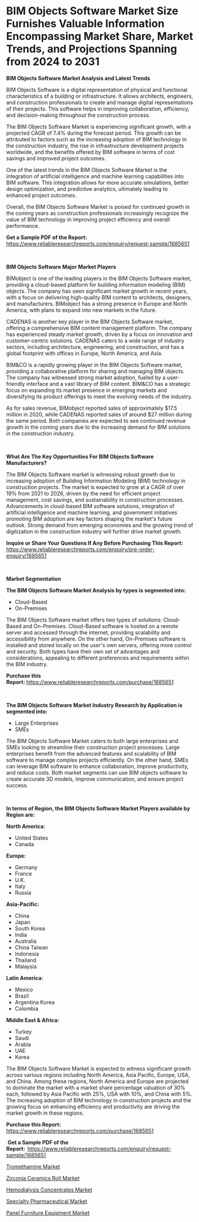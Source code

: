 <p><h1>BIM Objects Software Market Size Furnishes Valuable Information Encompassing Market Share, Market Trends, and Projections Spanning from 2024 to 2031</h1></p><p><strong>BIM Objects Software Market Analysis and Latest Trends</strong></p>
<p><p>BIM Objects Software is a digital representation of physical and functional characteristics of a building or infrastructure. It allows architects, engineers, and construction professionals to create and manage digital representations of their projects. This software helps in improving collaboration, efficiency, and decision-making throughout the construction process.</p><p>The BIM Objects Software Market is experiencing significant growth, with a projected CAGR of 7.4% during the forecast period. This growth can be attributed to factors such as the increasing adoption of BIM technology in the construction industry, the rise in infrastructure development projects worldwide, and the benefits offered by BIM software in terms of cost savings and improved project outcomes.</p><p>One of the latest trends in the BIM Objects Software Market is the integration of artificial intelligence and machine learning capabilities into BIM software. This integration allows for more accurate simulations, better design optimization, and predictive analytics, ultimately leading to enhanced project outcomes.</p><p>Overall, the BIM Objects Software Market is poised for continued growth in the coming years as construction professionals increasingly recognize the value of BIM technology in improving project efficiency and overall performance.</p></p>
<p><strong>Get a Sample PDF of the Report:&nbsp;</strong> <a href="https://www.reliableresearchreports.com/enquiry/request-sample/1685651">https://www.reliableresearchreports.com/enquiry/request-sample/1685651</a></p>
<p>&nbsp;</p>
<p><strong>BIM Objects Software Major Market Players</strong></p>
<p><p>BIMobject is one of the leading players in the BIM Objects Software market, providing a cloud-based platform for building information modeling (BIM) objects. The company has seen significant market growth in recent years, with a focus on delivering high-quality BIM content to architects, designers, and manufacturers. BIMobject has a strong presence in Europe and North America, with plans to expand into new markets in the future.</p><p>CADENAS is another key player in the BIM Objects Software market, offering a comprehensive BIM content management platform. The company has experienced steady market growth, driven by a focus on innovation and customer-centric solutions. CADENAS caters to a wide range of industry sectors, including architecture, engineering, and construction, and has a global footprint with offices in Europe, North America, and Asia.</p><p>BIM&CO is a rapidly growing player in the BIM Objects Software market, providing a collaborative platform for sharing and managing BIM objects. The company has witnessed strong market adoption, fueled by a user-friendly interface and a vast library of BIM content. BIM&CO has a strategic focus on expanding its market presence in emerging markets and diversifying its product offerings to meet the evolving needs of the industry.</p><p>As for sales revenue, BIMobject reported sales of approximately $17.5 million in 2020, while CADENAS reported sales of around $27 million during the same period. Both companies are expected to see continued revenue growth in the coming years due to the increasing demand for BIM solutions in the construction industry.</p></p>
<p>&nbsp;</p>
<p><strong>What Are The Key Opportunities For BIM Objects Software Manufacturers?</strong></p>
<p><p>The BIM Objects Software market is witnessing robust growth due to increasing adoption of Building Information Modeling (BIM) technology in construction projects. The market is expected to grow at a CAGR of over 19% from 2021 to 2026, driven by the need for efficient project management, cost savings, and sustainability in construction processes. Advancements in cloud-based BIM software solutions, integration of artificial intelligence and machine learning, and government initiatives promoting BIM adoption are key factors shaping the market's future outlook. Strong demand from emerging economies and the growing trend of digitization in the construction industry will further drive market growth.</p></p>
<p><strong>Inquire or Share Your Questions If Any Before Purchasing This Report:</strong> <a href="https://www.reliableresearchreports.com/enquiry/pre-order-enquiry/1685651">https://www.reliableresearchreports.com/enquiry/pre-order-enquiry/1685651</a></p>
<p>&nbsp;</p>
<p><strong>Market Segmentation</strong></p>
<p><strong>The BIM Objects Software Market Analysis by types is segmented into:</strong></p>
<p><ul><li>Cloud-Based</li><li>On-Premises</li></ul></p>
<p><p>The BIM Objects Software market offers two types of solutions: Cloud-Based and On-Premises. Cloud-Based software is hosted on a remote server and accessed through the internet, providing scalability and accessibility from anywhere. On the other hand, On-Premises software is installed and stored locally on the user's own servers, offering more control and security. Both types have their own set of advantages and considerations, appealing to different preferences and requirements within the BIM industry.</p></p>
<p><strong>Purchase this Report:&nbsp;</strong><a href="https://www.reliableresearchreports.com/purchase/1685651">https://www.reliableresearchreports.com/purchase/1685651</a></p>
<p>&nbsp;</p>
<p><strong>The BIM Objects Software Market Industry Research by Application is segmented into:</strong></p>
<p><ul><li>Large Enterprises</li><li>SMEs</li></ul></p>
<p><p>The BIM Objects Software Market caters to both large enterprises and SMEs looking to streamline their construction project processes. Large enterprises benefit from the advanced features and scalability of BIM software to manage complex projects efficiently. On the other hand, SMEs can leverage BIM software to enhance collaboration, improve productivity, and reduce costs. Both market segments can use BIM objects software to create accurate 3D models, improve communication, and ensure project success.</p></p>
<p>&nbsp;</p>
<p><strong>In terms of Region, the BIM Objects Software Market Players available by Region are:</strong></p>
<p>
    <p> <strong> North America: </strong>
        <ul>
            <li>United States</li>
            <li>Canada</li>
        </ul>
        </p> 
    <p> <strong> Europe: </strong>
        <ul>
            <li>Germany</li>
            <li>France</li>
            <li>U.K.</li>
            <li>Italy</li>
            <li>Russia</li>
        </ul>
        </p> 
    <p> <strong> Asia-Pacific: </strong>
        <ul>
            <li>China</li>
            <li>Japan</li>
            <li>South Korea</li>
            <li>India</li>
            <li>Australia</li>
            <li>China Taiwan</li>
            <li>Indonesia</li>
            <li>Thailand</li>
            <li>Malaysia</li>
        </ul>
        </p> 
    <p> <strong> Latin America: </strong>
        <ul>
            <li>Mexico</li>
            <li>Brazil</li>
            <li>Argentina Korea</li>
            <li>Colombia</li>
        </ul>
        </p> 
    <p> <strong> Middle East & Africa: </strong>
        <ul>
            <li>Turkey</li>
            <li>Saudi</li>
            <li>Arabia</li>
            <li>UAE</li>
            <li>Korea</li>
        </ul>
    </p>
    </p>
<p><p>The BIM Objects Software Market is expected to witness significant growth across various regions including North America, Asia Pacific, Europe, USA, and China. Among these regions, North America and Europe are projected to dominate the market with a market share percentage valuation of 30% each, followed by Asia Pacific with 25%, USA with 10%, and China with 5%. The increasing adoption of BIM technology in construction projects and the growing focus on enhancing efficiency and productivity are driving the market growth in these regions.</p></p>
<p><strong>Purchase this Report: </strong><a href="https://www.reliableresearchreports.com/purchase/1685651">https://www.reliableresearchreports.com/purchase/1685651</a></p>
<p>&nbsp;<strong>Get a Sample PDF of the Report:&nbsp;&nbsp;</strong><a href="https://www.reliableresearchreports.com/enquiry/request-sample/1685651">https://www.reliableresearchreports.com/enquiry/request-sample/1685651</a></p>
<p><strong></strong></p>
<p><p><a href="https://github.com/lylyparadise/Market-Research-Report-List-2/blob/main/tromethamine-market.md">Tromethamine Market</a></p><p><a href="https://issuu.com/reportprime-2/docs/zirconia-ceramics-roll-market-size-2030.pptx">Zirconia Ceramics Roll Market</a></p><p><a href="https://medium.com/@alicehanson1974/hemodialysis-concentrates-market-analysis-its-cagr-market-segmentation-and-global-industry-b150d5264181">Hemodialysis Concentrates Market</a></p><p><a href="https://medium.com/@sophiegrant777/specialty-pharmaceutical-market-research-report-its-history-and-forecast-2024-to-2031-70f815525cec">Specialty Pharmaceutical Market</a></p><p><a href="https://github.com/GroverBarry/Market-Research-Report-List-4/blob/main/panel-furniture-equipment-market.md">Panel Furniture Equipment Market</a></p></p>